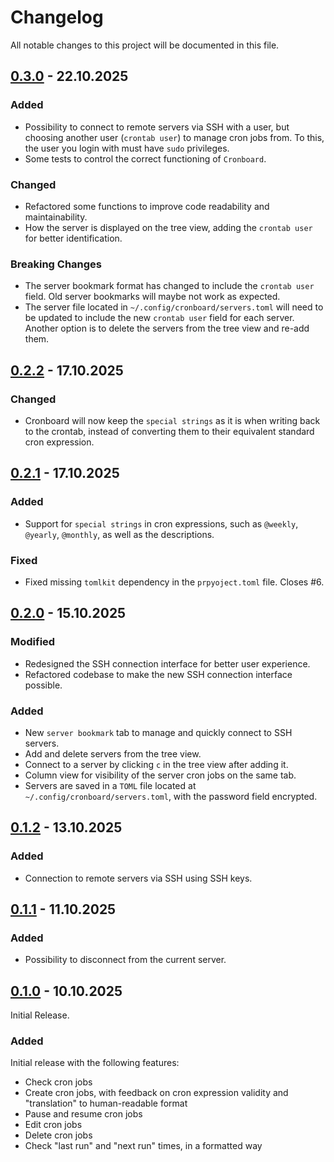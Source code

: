 # Changelog

All notable changes to this project will be documented in this file.

## [0.3.0] - 22.10.2025

### Added

- Possibility to connect to remote servers via SSH with a user, but choosing another user (`crontab user`) to manage cron jobs from. To this, the user you login with must have `sudo` privileges.
- Some tests to control the correct functioning of `Cronboard`.

### Changed

- Refactored some functions to improve code readability and maintainability.
- How the server is displayed on the tree view, adding the `crontab user` for better identification.

### Breaking Changes

- The server bookmark format has changed to include the `crontab user` field. Old server bookmarks will maybe not work as expected.
- The server file located in `~/.config/cronboard/servers.toml` will need to be updated to include the new `crontab user` field for each server. Another option is to delete the servers from the tree view and re-add them.

## [0.2.2] - 17.10.2025

### Changed

- Cronboard will now keep the `special strings` as it is when writing back to the crontab, instead of converting them to their equivalent standard cron expression.

## [0.2.1] - 17.10.2025

### Added

- Support for `special strings` in cron expressions, such as `@weekly`, `@yearly`, `@monthly`, as well as the descriptions.

### Fixed

- Fixed missing `tomlkit` dependency in the `prpyoject.toml` file. Closes #6.

## [0.2.0] - 15.10.2025

### Modified

- Redesigned the SSH connection interface for better user experience.
- Refactored codebase to make the new SSH connection interface possible.

### Added

- New `server bookmark` tab to manage and quickly connect to SSH servers.
- Add and delete servers from the tree view.
- Connect to a server by clicking `c` in the tree view after adding it.
- Column view for visibility of the server cron jobs on the same tab.
- Servers are saved in a `TOML` file located at `~/.config/cronboard/servers.toml`, with the password field encrypted.

## [0.1.2] - 13.10.2025

### Added

- Connection to remote servers via SSH using SSH keys.

## [0.1.1] - 11.10.2025

### Added

- Possibility to disconnect from the current server.

## [0.1.0] - 10.10.2025

Initial Release.

### Added

Initial release with the following features:

- Check cron jobs
- Create cron jobs, with feedback on cron expression validity and "translation" to human-readable format
- Pause and resume cron jobs
- Edit cron jobs
- Delete cron jobs
- Check "last run" and "next run" times, in a formatted way

[0.3.0]: https://github.com/antoniorodr/cronboard/releases/tag/v0.3.0
[0.2.2]: https://github.com/antoniorodr/cronboard/releases/tag/v0.2.2
[0.2.1]: https://github.com/antoniorodr/cronboard/releases/tag/v0.2.1
[0.2.0]: https://github.com/antoniorodr/cronboard/releases/tag/v0.2.0
[0.1.2]: https://github.com/antoniorodr/cronboard/releases/tag/v0.1.2
[0.1.1]: https://github.com/antoniorodr/cronboard/releases/tag/v0.1.1
[0.1.0]: https://github.com/antoniorodr/cronboard/releases/tag/v0.1.0
